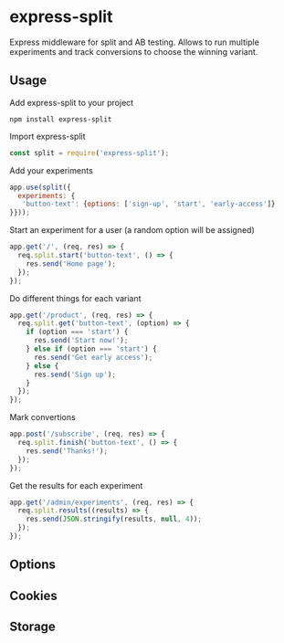 # express-split
Express middleware for split and AB testing. Allows to run multiple experiments and track conversions to choose the winning variant.

## Usage
Add express-split to your project
```shell
npm install express-split
```
Import express-split
```javascript
const split = require('express-split');
```
Add your experiments
```javascript
app.use(split({
  experiments: {
   'button-text': {options: ['sign-up', 'start', 'early-access']}
}}));
```
Start an experiment for a user (a random option will be assigned)
```javascript
app.get('/', (req, res) => {
  req.split.start('button-text', () => {
    res.send('Home page');
  });
});
```
Do different things for each variant
```javascript
app.get('/product', (req, res) => {
  req.split.get('button-text', (option) => {
    if (option === 'start') {
      res.send('Start now!');
    } else if (option === 'start') {
      res.send('Get early access');
    } else {
      res.send('Sign up');
    }
  });
});
```
Mark convertions
```javascript
app.post('/subscribe', (req, res) => {
  req.split.finish('button-text', () => {
    res.send('Thanks!');
  });
});
```
Get the results for each experiment
```javascript
app.get('/admin/experiments', (req, res) => {
  req.split.results((results) => {
    res.send(JSON.stringify(results, null, 4));
  });
});
```

## Options

## Cookies

## Storage
